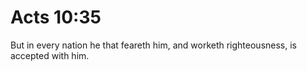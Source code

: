 # Acts 10:35

But in every nation he that feareth him, and worketh righteousness, is accepted with him.